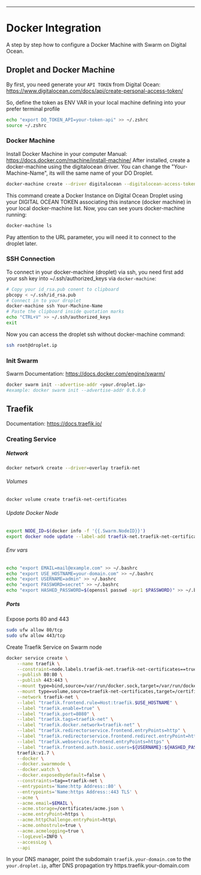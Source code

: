 ---

# Docker Integration

A step by step how to configure a Docker Machine with Swarm on Digital Ocean.

## Droplet and Docker Machine

By first, you need generate your `API TOKEN` from Digital Ocean: https://www.digitalocean.com/docs/api/create-personal-access-token/

So, define the token as ENV VAR in your local machine defining into your prefer terminal profile

```bash
echo "export DO_TOKEN_API=your-token-api" >> ~/.zshrc
source ~/.zshrc
```

### Docker Machine

Install Docker Machine in your computer
Manual: https://docs.docker.com/machine/install-machine/
After installed, create a docker-machine using the digitalocean driver. You can change the "Your-Machine-Name", its will the same name of your DO Droplet.

```bash
docker-machine create --driver digitalocean --digitalocean-access-token $DO_TOKEN_API  Your-Machine-Name
```

This command create a Docker Instance on Digital Ocean Droplet using your DIGITAL OCEAN TOKEN associating this instance (docker machine) in your local docker-machine list.
Now, you can see yours docker-machine running:

```bash
docker-machine ls
```

Pay attention to the URL parameter, you will need it to connect to the droplet later.

### SSH Connection

To connect in your docker-machine (droplet) via ssh, you need first add your ssh key into ~/.ssh/authorized_keys via `docker-machine`:

```bash
# Copy your id_rsa.pub conent to clipboard
pbcopy < ~/.ssh/id_rsa.pub
# Connect in to your droplet
docker-machine ssh Your-Machine-Name
# Paste the clipboard inside quotation marks
echo "CTRL+V" >> ~/.ssh/authorized_keys
exit
```

Now you can access the droplet ssh without docker-machine command:

```bash
ssh root@droplet.ip
```

### Init Swarm

Swarm Documentation: https://docs.docker.com/engine/swarm/

```bash
docker swarm init --advertise-addr <your.droplet.ip>
#example: docker swarm init --advertise-addr 0.0.0.0
```

## Traefik

Documentation: https://docs.traefik.io/

### Creating Service

##### Network

```bash
docker network create --driver=overlay traefik-net
```

###### Volumes

```bash
docker volume create traefik-net-certificates
```

###### Update Docker Node

```bash
export NODE_ID=$(docker info -f '{{.Swarm.NodeID}}')
export docker node update --label-add traefik-net.traefik-net-certificates=true $NODE_ID
```

###### Env vars

```bash
echo "export EMAIL=mail@example.com" >> ~/.bashrc
echo "export USE_HOSTNAME=your-domain.com" >> ~/.bashrc
echo "export USERNAME=admin" >> ~/.bashrc
echo "export PASSWORD=secret" >> ~/.bashrc
echo "export HASHED_PASSWORD=$(openssl passwd -apr1 $PASSWORD)" >> ~/.bashrc
```

##### Ports

Expose ports 80 and 443

```bash
sudo ufw allow 80/tcp
sudo ufw allow 443/tcp
```

Create Traefik Service on Swarm node

```bash
docker service create \
    --name traefik \
    --constraint=node.labels.traefik-net.traefik-net-certificates==true \
    --publish 80:80 \
    --publish 443:443 \
    --mount type=bind,source=/var/run/docker.sock,target=/var/run/docker.sock \
    --mount type=volume,source=traefik-net-certificates,target=/certificates \
    --network traefik-net \
    --label "traefik.frontend.rule=Host:traefik.$USE_HOSTNAME" \
    --label "traefik.enable=true" \
    --label "traefik.port=8080" \
    --label "traefik.tags=traefik-net" \
    --label "traefik.docker.network=traefik-net" \
    --label "traefik.redirectorservice.frontend.entryPoints=http" \
    --label "traefik.redirectorservice.frontend.redirect.entryPoint=https" \
    --label "traefik.webservice.frontend.entryPoints=https" \
    --label "traefik.frontend.auth.basic.users=${USERNAME}:${HASHED_PASSWORD}" \
    traefik:v1.7 \
    --docker \
    --docker.swarmmode \
    --docker.watch \
    --docker.exposedbydefault=false \
    --constraints=tag==traefik-net \
    --entrypoints='Name:http Address::80' \
    --entrypoints='Name:https Address::443 TLS' \
    --acme \
    --acme.email=$EMAIL \
    --acme.storage=/certificates/acme.json \
    --acme.entryPoint=https \
    --acme.httpChallenge.entryPoint=http\
    --acme.onhostrule=true \
    --acme.acmelogging=true \
    --logLevel=INFO \
    --accessLog \
    --api
```

In your DNS manager, point the subdomain `traefik.your-domain.com` to the `your.droplet.ip`, after DNS propagation try https.traefik.your-domain.com
